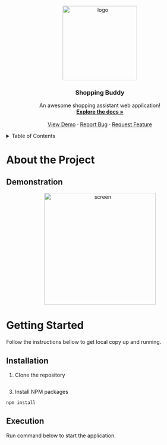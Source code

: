 <br />
<div align="center">
  <a href="https://github.com/mkokor/shopping-buddy">
    <img src="./shopping-buddy-app/public/favicon.ico" alt="logo" width="200"">
  </a>
  <h3 align="center">Shopping Buddy</h3>
  <p align="center">
    An awesome shopping assistant web application!
    <br />
    <a href="https://github.com/mkokor/shopping-buddy/#readme"><strong>Explore the docs »</strong></a>
    <br />
    <br />
    <a href="https://github.com/mkokor/shopping-buddy/#demonstration">View Demo</a>
    ·
    <a href="https://github.com/mkokor/shopping-buddy/issues">Report Bug</a>
    ·
    <a href="https://github.com/mkokor/shopping-buddy/issues">Request Feature</a>
  </p>
</div>

<details>
  <summary>Table of Contents</summary>
  <ol>
    <li>
      <a href="#about-the-project">About The Project</a>
      <ul>
        <li><a href="#demonstration">Demonstration</a></li>
      </ul>
    </li>
    <li>
      <a href="#getting-started">Getting Started</a>
      <ul>
        <li><a href="#installation">Installation</a></li>
        <li><a href="#execution">Execution</a></li>
      </ul>
    </li>
  </ol>
</details>


# About the Project
<p align="justify">
</p>


## Demonstration
  
<div align="center">
  <img src="./screenshots/example.jpg" alt="screen" style="display: inline-block; width: 300px;">
</div>


# Getting Started
<p align="justify">
Follow the instructions bellow to get local copy up and running.
</p>

## Installation
1. Clone the repository
```bash
```
3. Install NPM packages
```bash
npm install
```

## Execution
<p align="justify">
Run command below to start the application.
</p>

```bash
```
